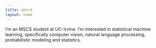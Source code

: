 ```yaml
---
title: aknrd
layout: home
---
```


I’m an MSCS student at UC-Irvine. I’m interested in statistical machine learning, specifically computer vision, natural language processing, probabilistic modeling and statistics.

